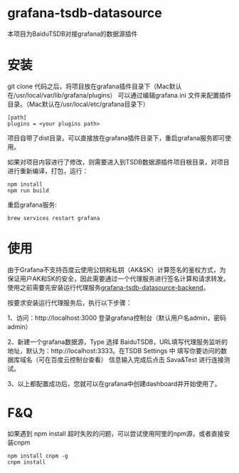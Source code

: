 # grafana-tsdb-datasource

本项目为BaiduTSDB对接grafana的数据源插件

# 安装

git clone 代码之后，将项目放在grafana插件目录下（Mac默认在/usr/local/var/lib/grafana/plugins）
可以通过编辑grafana.ini 文件来配置插件目录。（Mac默认在/usr/local/etc/grafana目录下）
```
[path]
plugins = <your plugins path>
```
项目自带了dist目录，可以直接放在grafana插件目录下，重启grafana服务即可使用。

如果对项目内容进行了修改，则需要进入到TSDB数据源插件项目根目录，对项目进行重新编译，打包，运行：
```
npm install
npm run build
```
重启grafana服务:
```
brew services restart grafana
```
# 使用

由于Grafana不支持百度云使用公钥和私钥（AK&SK）计算签名的鉴权方式，为保证用户AK和SK的安全，因此需要通过一个代理服务进行签名计算和请求转发。
使用之前需要先安装运行代理服务[grafana-tsdb-datasource-backend](https://github.com/baidu/grafana-tsdb-datasource-backend)。

按要求安装运行代理服务后，执行以下步骤：

1、访问：http://localhost:3000 登录grafana控制台（默认用户名admin，密码admin）

2、新建一个grafana数据源，Type 选择 BaiduTSDB，URL填写代理服务监听的地址，默认为：http://localhost:3333。在TSDB Settings 中 填写你要访问的数据库域名（可在百度云控制台查看）
信息输入完成后点击 Sava&Test 进行连接测试。

3、以上都配置成功后，您就可以在grafana中创建dashboard并开始使用了。

# F&Q

如果遇到 npm install 超时失败的问题，可以尝试使用阿里的npm源，或者直接安装cnpm
```
npm install cnpm -g
cnpm install
```
